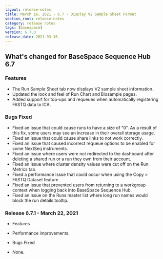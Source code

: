 ```yaml
---
layout: release-notes
title: March 16, 2021 - 6.7 - Display V2 Sample Sheet Format
section_root: release-notes
category: release notes
tags: [basespace]
version: 6.7.0
release_date: 2021-03-16
---
```


## What's changed for BaseSpace Sequence Hub 6.7

### Features
 - The Run Sample Sheet tab now displays V2 sample sheet information.
 - Updated the look and feel of Run Chart and Biosample pages.
 - Added support for top-ups and requeues when automatically registering FASTQ data to ICA.

### Bugs Fixed
 - Fixed an issue that could cause runs to have a size of "0". As a result of this fix, some users may see an increase in their overall storage usage.
 - Fixed an issue that could cause share links to not work correctly.
 - Fixed an issue that caused incorrect requeue options to be enabled for some NextSeq instruments.
 - Fixed an issue where users were not redirected to the dashboard after deleting a shared run or a run they own from their account.
 - Fixed an issue where cluster density values were cut off on the Run Metrics tab.
 - Fixed a performance issue that could occur when using the Copy > FASTQ Dataset feature.
 - Fixed an issue that prevented users from returning to a workgroup context when logging back into BaseSpace Sequence Hub.
 - Fixed an issue on the Runs master list where long run names would block the run details tooltip.

 ### Release 6.7.1 - March 22, 2021
 - Features
  - Performance improvements.

 - Bugs Fixed
  - None.